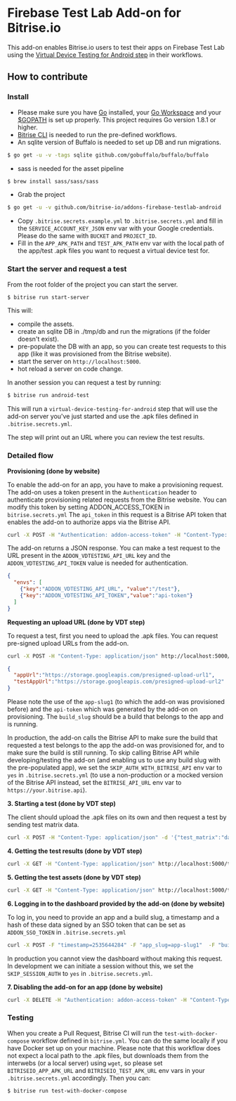 # Firebase Test Lab Add-on for Bitrise.io

This add-on enables Bitrise.io users to test their apps on Firebase Test Lab using the [Virtual Device Testing for Android step](https://www.bitrise.io/integrations/steps/virtual-device-testing-for-android) in their workflows.

## How to contribute

### Install

- Please make sure you have [Go](https://golang.org) installed, your [Go Workspace](https://golang.org/doc/code.html#Workspaces) and your [$GOPATH](https://golang.org/doc/code.html#GOPATH) is set up properly. This project requires Go version 1.8.1 or higher.
- [Bitrise CLI](https://app.bitrise.io/cli) is needed to run the pre-defined workflows.
- An sqlite version of Buffalo is needed to set up DB and run migrations.
```bash
$ go get -u -v -tags sqlite github.com/gobuffalo/buffalo/buffalo
```
- sass is needed for the asset pipeline
```bash
$ brew install sass/sass/sass
```
- Grab the project
```bash
$ go get -u -v github.com/bitrise-io/addons-firebase-testlab-android
```
- Copy `.bitrise.secrets.example.yml` to `.bitrise.secrets.yml` and fill in the `SERVICE_ACCOUNT_KEY_JSON` env var with your Google credentials. Please do the same with `BUCKET` and `PROJECT_ID`.
- Fill in the `APP_APK_PATH` and `TEST_APK_PATH` env var with the local path of the app/test .apk files you want to request a virtual device test for.

### Start the server and request a test

From the root folder of the project you can start the server.
```bash
$ bitrise run start-server
```

This will:
- compile the assets.
- create an sqlite DB in ./tmp/db and run the migrations (if the folder doesn't exist).
- pre-populate the DB with an app, so you can create test requests to this app (like it was provisioned from the Bitrise website).
- start the server on `http://localhost:5000`.
- hot reload a server on code change.

In another session you can request a test by running:

```bash
$ bitrise run android-test
```

This will run a `virtual-device-testing-for-android` step that will use the add-on server you've just started and use the .apk files defined in `.bitrise.secrets.yml`.

The step will print out an URL where you can review the test results.

### Detailed flow

__Provisioning (done by website)__

To enable the add-on for an app, you have to make a provisioning request. The add-on uses a token present in the `Authentication` header to authenticate provisioning related requests from the Bitrise website. You can modify this token by setting ADDON_ACCESS_TOKEN in `bitrise.secrets.yml` The `api_token` in this request is a Bitrise API token that enables the add-on to authorize apps via the Bitrise API.

```bash
curl -X POST -H "Authentication: addon-access-token" -H "Content-Type: application/json" -d '{"app_slug":"app-slug1","api_token":"bitrise_token1","plan":"free"}' http://localhost:5000/provision
```

The add-on returns a JSON response. You can make a test request to the URL present in the `ADDON_VDTESTING_API_URL` key and the `ADDON_VDTESTING_API_TOKEN` value is needed for authentication.

```json
{
  "envs": [
    {"key":"ADDON_VDTESTING_API_URL", "value":"/test"},
    {"key":"ADDON_VDTESTING_API_TOKEN","value":"api-token"}
  ]
}
```

__Requesting an upload URL (done by VDT step)__

To request a test, first you need to upload the .apk files. You can request pre-signed upload URLs from the add-on.

```bash
curl -X POST -H "Content-Type: application/json" http://localhost:5000/test/assets/app-slug1/build_slug1/api-token
```

```json
{
  "appUrl":"https://storage.googleapis.com/presigned-upload-url1",
  "testAppUrl":"https://storage.googleapis.com/presigned-upload-url2"
}
```



Please note the use of the `app-slug1` (to which the add-on was provisioned before) and the `api-token` which was generated by the add-on on provisioning. The `build_slug` should be a build that belongs to the app and is running.

In production, the add-on calls the Bitrise API to make sure the build that requested a test belongs to the app the add-on was provisioned for, and to make sure the build is still running. To skip calling Bitrise API while developing/testing the add-on (and enabling us to use any build slug with the pre-populated app), we set the `SKIP_AUTH_WITH_BITRISE_API` env var to `yes` in `.bitrise.secrets.yml` (to use a non-production or a mocked version of the Bitrise API instead, set the `BITRISE_API_URL` env var to `https://your.bitrise.api`).

__3. Starting a test (done by VDT step)__

The client should upload the .apk files on its own and then request a test by sending test matrix data.

```bash
curl -X POST -H "Content-Type: application/json" -d '{"test_matrix":"data"}' http://localhost:5000/test/app-slug1/build_slug1/api-token
```

__4. Getting the test results (done by VDT step)__

```bash
curl -X GET -H "Content-Type: application/json" http://localhost:5000/test/app-slug1/build_slug1/api-token
```

__5. Getting the test assets (done by VDT step)__

```bash
curl -X GET -H "Content-Type: application/json" http://localhost:5000/test/assets/app-slug1/build_slug1/api-token
```

__6. Logging in to the dashboard provided by the add-on (done by website)__

To log in, you need to provide an app and a build slug, a timestamp and a hash of these data signed by an SSO token that can be set as `ADDON_SSO_TOKEN` in `.bitrise.secrets.yml`

```bash
curl -X POST -F "timestamp=2535644284" -F "app_slug=app-slug1"  -F "build_slug=build-slug1" -F "token=token"  http://localhost:5000/login
```

In production you cannot view the dashboard without making this request. In development we can initiate a session without this, we set the `SKIP_SESSION_AUTH` to `yes` in `.bitrise.secrets.yml`.

__7. Disabling the add-on for an app (done by website)__

```bash
curl -X DELETE -H "Authentication: addon-access-token" -H "Content-Type: application/json" http://localhost:5000/provision/app-slug1
```

### Testing

When you create a Pull Request, Bitrise CI will run the `test-with-docker-compose` workflow defined in `bitrise.yml`. You can do the same locally if you have Docker set up on your machine. Please note that this workflow does not expect a local path to the .apk files, but downloads them from the interwebs (or a local server) using `wget`, so please  set `BITRISEIO_APP_APK_URL` and `BITRISEIO_TEST_APK_URL` env vars in your `.bitrise.secrets.yml` accordingly. Then you can:

```bash
$ bitrise run test-with-docker-compose
```
